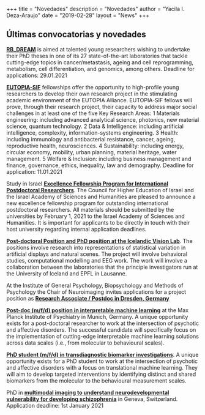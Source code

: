 +++
title = "Novedades"
description = "Novedades"
author = "Yacila I. Deza-Araujo"
date = "2019-02-28"
layout = "News"
+++

## &Uacute;ltimas convocatorias y novedades

[**RB_DREAM**](https://www.irbbarcelona.org/en/young-scientists/irb-dream-programme) is aimed at talented young researchers wishing to undertake their PhD theses in one of its 27 state-of-the-art laboratories that tackle cutting-edge topics in cancer/metastasis, ageing and cell reprogramming, metabolism, cell differentiation, and genomics, among others. Deadline for applications: 29.01.2021

[**EUTOPIA-SIF**](https://eutopia-university.eu/2020/09/24/eutopia-sif/) fellowships offer the opportunity to high-profile young researchers to develop their own research project in the stimulating academic environment of the EUTOPIA Alliance. EUTOPIA-SIF fellows will prove, through their research project, their capacity to address major social challenges in at least one of the five Key Research Areas:
1 Materials engineering: including advanced analytical science, photonics, new material science, quantum technology.
2 Data & Intelligence: including artificial intelligence, complexity, information-systems engineering.
3 Health: including immunology and antibacterial resistance, cancer, ageing, reproductive health, neurosciences.
4 Sustainability: including energy, circular economy, mobility, urban planning, material heritage, water management.
5 Welfare & Inclusion: including business management and finance, governance, ethics, inequality, law and demography.
Deadline for application: 11.01.2021

Study in Israel [**Excellence Fellowship Program for International Postdoctoral Researchers**](https://studyinisrael.che.org.il/post-doc-fellowship/). The Council for Higher Education of Israel and the Israel Academy of Sciences and Humanities are pleased to announce a new excellence fellowship program for outstanding international postdoctoral researchers. All materials should be submitted by the universities by February 1, 2021 to the Israel Academy of Sciences and Humanities. It is important for applicants to be directly in touch with their host university regarding internal application deadlines. 

[**Post-doctoral Position and PhD position at the Icelandic Vision Lab**](http://visionlab.is/news/). The positions involve research into representations of statistical variation in artificial displays and natural scenes. The project will involve behavioral studies, computational modelling and EEG work. The work will involve a collaboration between the laboratories that the principle investigators run at the University of Iceland and EPFL in Lausanne. 

At the Institute of General Psychology, Biopsychology and Methods of Psychology the Chair
of Neuroimaging invites applications for a project position as [**Research Associate / Postdoc in Dresden, Germany**](https://tu-dresden.de/mn/psychologie/ifap/ni/ressourcen/dateien/open-position-adverts/Kiebel_postdoc_A9_3FP_experimenter_eng_161120_w503.pdf?lang=en) 

[**Post-doc (m/f/d) position in interpretable machine learning**](https://haufebewerbermanagement-2445.de.umantis.com/Vacancies/804/Description/1) at the Max Planck Institute of Psychiatry in Munich, Germany. A unique opportunity exists for a post-doctoral researcher to work at the intersection of psychotic and affective disorders. The successful candidate will specifically focus on the implementation of cutting-edge interpretable machine learning solutions across data scales (i.e., from molecular to behavioural scales). 

[**PhD student (m/f/d) in transdiagnostic biomarker investigations**](https://haufebewerbermanagement-2445.de.umantis.com/Vacancies/802/Description/1). A unique opportunity exists for a PhD student to work at the intersection of psychotic and affective disorders with a focus on translational machine learning. They will aim to develop targeted interventions by identifying distinct and shared biomarkers from the molecular to the behavioural measurement scales. 

PhD in [**multimodal imaging to understand neurodevelopmental vulnerability for developing schizophrenia**](https://www.unil.ch/ln/files/live/sites/ln/files/shared/jobs/PhD_Eliez_Lab_2021.pdf) in Geneva, Switzerland. Application deadline: 1st January 2021






